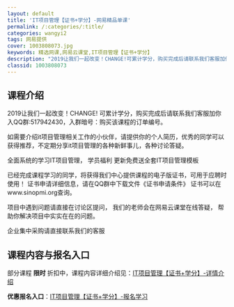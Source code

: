 ```yaml
---
layout: default
title: 'IT项目管理【证书+学分】-网易精品单课'
permalink: /:categories/:title/
categories: wangyi2
tags: 网易提供
cover: 1003808073.jpg
keywords: 精选网课,网易云课堂,IT项目管理【证书+学分】
description: "2019让我们一起改变！CHANGE!可累计学分，购买完成后请联系我们客服加你入QQ群:517942430，入群暗号：购买该课程的订单编号。如需要介绍it项目管理相关工作的小伙伴，请提供你的"
classid: 1003808073
---
```


## 课程介绍

2019让我们一起改变！CHANGE!
可累计学分，购买完成后请联系我们客服加你入QQ群:517942430，入群暗号：购买该课程的订单编号。

如需要介绍it项目管理相关工作的小伙伴，请提供你的个人简历，优秀的同学可以获得推荐，不定期分享it项目管理的各种新鲜事儿，各种讨论答疑。

全面系统的学习IT项目管理，
学员福利 更新免费送全套IT项目管理模板

已经完成课程学习的同学，将获得我们中心提供课程的电子版证书，可用于应聘时使用！
证书申请详细信息，请在QQ群中下载文件《证书申请条件》
证书可以在www.sinopmi.org查询。

项目中遇到问题请直接在讨论区提问，
我们的老师会在网易云课堂在线答疑，
帮助你解决项目中实实在在的问题。

企业集中采购请直接联系我们的客服

## 课程内容与报名入口

部分课程 **限时** 折扣中，课程内容详细介绍见：[IT项目管理【证书+学分】-详情介绍](https://study.163.com/course/introduction/1003808073.htm?share=1&shareId=1025206652&utm_campaign=share&utm_medium=iphoneShare&utm_source=&utm_u=1025206652)

**优惠报名入口**：[IT项目管理【证书+学分】-报名学习](https://study.163.com/course/introduction/1003808073.htm?share=1&shareId=1025206652&utm_campaign=share&utm_medium=iphoneShare&utm_source=&utm_u=1025206652)

